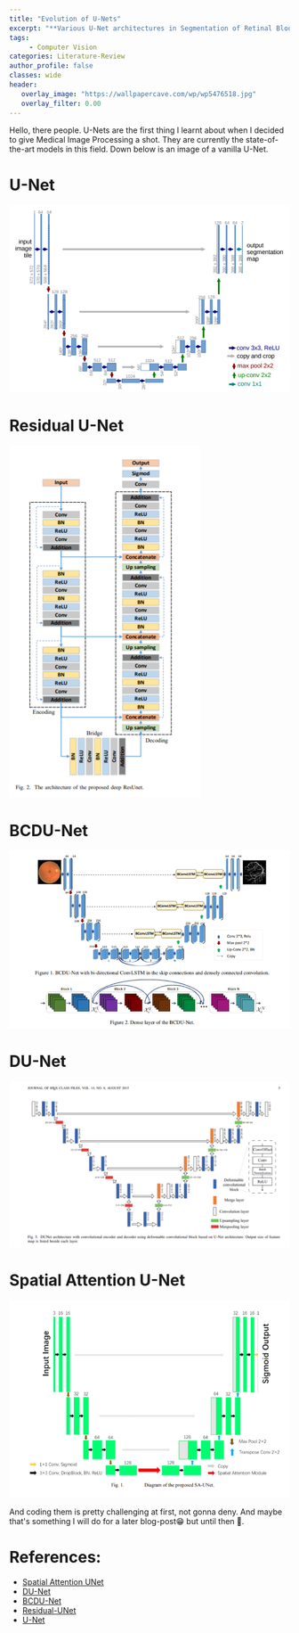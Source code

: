 ```yaml
---
title: "Evolution of U-Nets"
excerpt: "**Various U-Net architectures in Segmentation of Retinal Blood Vessels**"
tags:
     - Computer Vision
categories: Literature-Review
author_profile: false
classes: wide
header: 
   overlay_image: "https://wallpapercave.com/wp/wp5476518.jpg"
   overlay_filter: 0.00
---
```


Hello, there people.
U-Nets are the first thing I learnt about when I decided to give Medical Image Processing a shot. They are currently the state-of-the-art models in this field. Down below is an image of a vanilla U-Net.
# U-Net
<img src="https://github.com/SOUMEE2000/BLOG-Images/blob/main/U-NET/U-Net.png?raw=true">

# Residual U-Net
<img src="https://github.com/SOUMEE2000/BLOG-Images/blob/main/U-NET/Residual-Net.png?raw=true">

# BCDU-Net
<img src="https://github.com/SOUMEE2000/BLOG-Images/blob/main/U-NET/BCDU-Net.png?raw=true">

# DU-Net
<img src="https://github.com/SOUMEE2000/BLOG-Images/blob/main/U-NET/DU-Net.png?raw=true">

# Spatial Attention U-Net
<img src="https://github.com/SOUMEE2000/BLOG-Images/blob/main/U-NET/SA-UNet.png?raw=true">

And coding them is pretty challenging at first, not gonna deny. And maybe that's something I will do for a later blog-post😁 but until then 👋.
# References:

* [Spatial Attention UNet](https://arxiv.org/ftp/arxiv/papers/2004/2004.03696.pdf)
* [DU-Net](https://arxiv.org/pdf/1811.01206v1.pdf)
* [BCDU-Net](https://arxiv.org/pdf/1909.00166v1.pdf)
* [Residual-UNet](https://arxiv.org/pdf/1711.10684v1.pdf)
* [U-Net](https://arxiv.org/pdf/1505.04597v1.pdf)
